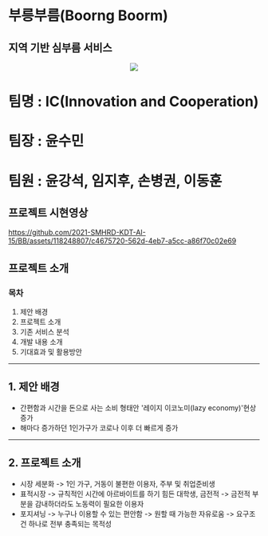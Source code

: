 # 부릉부름(Boorng Boorm)
## 지역 기반 심부름 서비스 
<p align="center">
  <img src="https://github.com/2021-SMHRD-KDT-AI-15/BB/assets/118248807/c6a8c41d-1280-44cd-9dd3-8ab2f5054454">
</p>

# 팀명 : IC(Innovation and Cooperation)
# 팀장 : 윤수민
# 팀원 : 윤강석, 임지후, 손병권, 이동훈

## 프로젝트 시현영상
https://github.com/2021-SMHRD-KDT-AI-15/BB/assets/118248807/c4675720-562d-4eb7-a5cc-a86f70c02e69
## 프로젝트 소개
### 목차
 1. 제안 배경
 2. 프로젝트 소개
 3. 기존 서비스 분석
 4. 개발 내용 소개
 5. 기대효과 및 활용방안

___

## 1. 제안 배경

- 간편함과 시간을 돈으로 사는 소비 형태안 '레이지 이코노미(lazy economy)'현상 증가
- 해마다 증가하던 1인가구가 코로나 이후 더 빠르게 증가

___

## 2. 프로젝트 소개

- 시장 세분화
-> 1인 가구, 거동이 불편한 이용자, 주부 및 취업준비생
- 표적시장
-> 규칙적인 시간에 아르바이트를 하기 힘든 대학생, 금전적
-> 금전적 부분을 감내하더라도 노동력이 필요한 이용자
- 포지셔닝
-> 누구나 이용할 수 있는 편안함
-> 원할 때 가능한 자유로움
-> 요구조건 하나로 전부 충족되는 목적성


  
